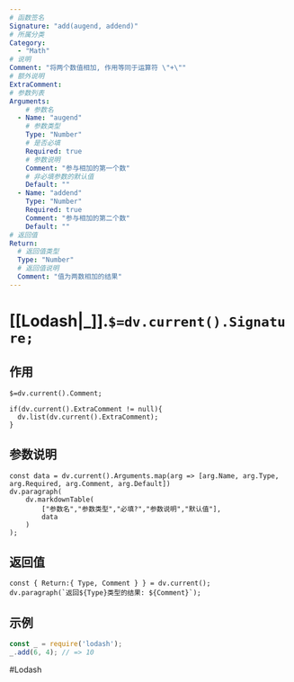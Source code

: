 ```yaml
---
# 函数签名
Signature: "add(augend, addend)"
# 所属分类
Category:
  - "Math"
# 说明
Comment: "将两个数值相加, 作用等同于运算符 \"+\""
# 额外说明
ExtraComment: 
# 参数列表
Arguments:
    # 参数名
  - Name: "augend"
    # 参数类型
    Type: "Number"
    # 是否必填
    Required: true
    # 参数说明
    Comment: "参与相加的第一个数"
    # 非必填参数的默认值
    Default: ""
  - Name: "addend"
    Type: "Number"
    Required: true
    Comment: "参与相加的第二个数"
    Default: ""
# 返回值
Return:
  # 返回值类型
  Type: "Number"
  # 返回值说明
  Comment: "值为两数相加的结果"
---
```

# [[Lodash|_]].`$=dv.current().Signature;`
## 作用

`$=dv.current().Comment;`

```dataviewjs
if(dv.current().ExtraComment != null){
  dv.list(dv.current().ExtraComment);
}
```

## 参数说明
```dataviewjs
const data = dv.current().Arguments.map(arg => [arg.Name, arg.Type, arg.Required, arg.Comment, arg.Default])
dv.paragraph(
	dv.markdownTable(
		["参数名","参数类型","必填?","参数说明","默认值"],
		data
	)
);
```

## 返回值
```dataviewjs
const { Return:{ Type, Comment } } = dv.current();
dv.paragraph(`返回${Type}类型的结果: ${Comment}`);
```

## 示例
```javascript
const _ = require('lodash');
_.add(6, 4); // => 10
```

#Lodash 